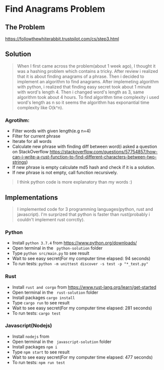 # Find Anagrams Problem

## The Problem

https://followthewhiterabbit.trustpilot.com/cs/step3.html

## Solution

> When I first came across the problem(about 1 week ago), I thought it was a hashing problem which contains a tricky. After review i realized that it is about finding anagrams of a phrase. Then i decided to implement an algorithm to find anagrams. After implemeting algorithm with python, i realized that finding easy secret took about 1 minute with word's length 4. Then i changed word's length as 3, same algorithm took about 4 hours. To find algorithm time complexity i used word's length as n so it seems the algorithm has exponantial time complexity like O(k^n). 

### Agrotihm:

- Filter words with given length(e.g n=4)
- Filter for current phrase
- Iterate for all words
- Calculate new phrase with finding diff between word(i asked a question on StackOverflow https://stackoverflow.com/questions/57754857/how-can-i-write-a-rust-function-to-find-different-characters-between-two-strings)
- If new phrase is empty calculate md5 hash and check if it is a solution.
- If new phrase is not empty, call function recursively.

> I think python code is more explanatory than my words :)

## Implementations

> I implemented code for 3 programming languages(python, rust and javascript). I'm surprized that python is faster than rust(probably i couldn't implement rust corrctly). 

### Python 

- Install ```python 3.7.4``` from https://www.python.org/downloads/
- Open terminal in the ``` python-solution```  folder
- Type ```python src/main.py``` to see result
- Wait to see easy secret(For my computer time elapsed: 94 seconds)
- To run tests: ``` python -m unittest discover -s test -p "*_test.py" ```

### Rust 

- Install ```rust and corgo``` from https://www.rust-lang.org/learn/get-started
- Open terminal in the ``` rust-solution```  folder
- Install packages ``` cargo install ```
- Type ```cargo run``` to see result 
- Wait to see easy secret(For my computer time elapsed: 281 seconds)
- To run tests: ``` cargo test ```

### Javascript(Nodejs) 

- Install ```nodejs``` from 
- Open terminal in the ``` javascript-solution```  folder
- Install packages ``` npm i ```
- Type ```npm start``` to see result
- Wait to see easy secret(For my computer time elapsed: 477 seconds)
- To run tests: ``` npm run test ```